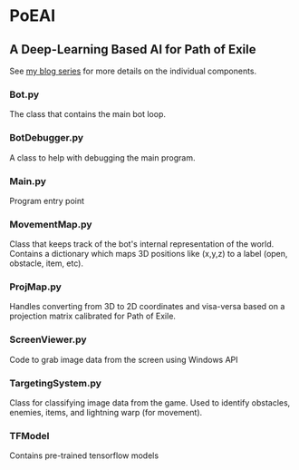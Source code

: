 # PoEAI
## A Deep-Learning Based AI for Path of Exile

See [my blog series](https://nicholastsmith.wordpress.com/2017/07/08/a-deep-learning-based-ai-for-path-of-exile-a-series/) for more details on the individual components.

### Bot.py

The class that contains the main bot loop.

### BotDebugger.py

A class to help with debugging the main program.

### Main.py

Program entry point

### MovementMap.py

Class that keeps track of the bot's internal representation of the world. Contains a dictionary which maps 3D positions like (x,y,z) to a label (open, obstacle, item, etc).

### ProjMap.py

Handles converting from 3D to 2D coordinates and visa-versa based on a projection matrix calibrated for Path of Exile.

### ScreenViewer.py

Code to grab image data from the screen using Windows API

### TargetingSystem.py

Class for classifying image data from the game. Used to identify obstacles, enemies, items, and lightning warp (for movement).

### TFModel

Contains pre-trained tensorflow models
